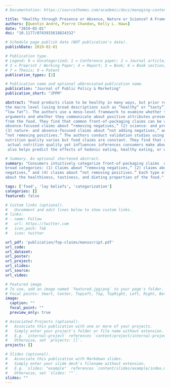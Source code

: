 ```yaml
---
# Documentation: https://sourcethemes.com/academic/docs/managing-content/

title: "Healthy through Presence or Absence, Nature or Science? A Framework for Understanding Front-of-Package Food Claims"
authors: [Quentin André, Pierre Chandon, Kelly L. Haws]
date: "2019-02-01"
doi: "10.1177/0743915618824332"

# Schedule page publish date (NOT publication's date).
publishDate: 2019-02-01

# Publication type.
# Legend: 0 = Uncategorized; 1 = Conference paper; 2 = Journal article;
# 3 = Preprint / Working Paper; 4 = Report; 5 = Book; 6 = Book section;
# 7 = Thesis; 8 = Patent
publication_types: [2]

# Publication name and optional abbreviated publication name.
publication: "Journal of Public Policy & Marketing"
publication_short: "JPPM"

abstract: "Food products claim to be healthy in many ways, but prior research has investigated these claims at either 
the macro level (using broad descriptions such as “healthy” or “tasty”) or the micro level (using single claims such as 
“low fat”). The authors use a meso-level framework to examine whether these claims invoke natural or scientific 
arguments and whether they communicate about positive attributes present in the food or negative attributes absent 
from the food. They find that common front-of-packaging claims can be appropriately classified into (1) science- and 
absence-focused claims about “removing negatives,” (2) science- and presence-focused claims about “adding positives,” 
(3) nature- and absence-focused claims about “not adding negatives,” and (4) nature- and presence-focused claims about 
“not removing positives.” The authors conduct validation studies using breakfast cereals, a category for which 
nutrition quality varies but food claims are constant. They find that claim type is completely uncorrelated to
 actual nutrition quality yet influences inferences consumers make about taste, healthiness, and dieting. Claim type 
 also helps predict the effects of hedonic eating, healthy eating, or weight loss goals on food choice."

# Summary. An optional shortened abstract.
summary: "Consumers intuitively categorize front-of-packaging claims  displayed on food into 4 
broad categories: (1) Claims about “removing negatives,” (2) claims about “adding positives,” (3) claims about “not adding 
negatives,” and (4) claims about “not removing positives.” Each type of claim is associated with different beliefs
about the healthiness, tastiness, and dieting properties of the food."

tags: ['food', 'lay beliefs', 'categorization']
categories: []
featured: false

# Custom links (optional).
#   Uncomment and edit lines below to show custom links.
# links:
# - name: Follow
#   url: https://twitter.com
#   icon_pack: fab
#   icon: twitter

url_pdf: 'publication/fop-claims/manuscript.pdf'
url_code:
url_dataset: 
url_poster:
url_project:
url_slides:
url_source:
url_video:

# Featured image
# To use, add an image named `featured.jpg/png` to your page's folder. 
# Focal points: Smart, Center, TopLeft, Top, TopRight, Left, Right, BottomLeft, Bottom, BottomRight.
image:
  caption: ""
  focal_point: ""
  preview_only: true

# Associated Projects (optional).
#   Associate this publication with one or more of your projects.
#   Simply enter your project's folder or file name without extension.
#   E.g. `internal-project` references `content/project/internal-project/index.md`.
#   Otherwise, set `projects: []`.
projects: []

# Slides (optional).
#   Associate this publication with Markdown slides.
#   Simply enter your slide deck's filename without extension.
#   E.g. `slides: "example"` references `content/slides/example/index.md`.
#   Otherwise, set `slides: ""`.
slides: ""
---
```

